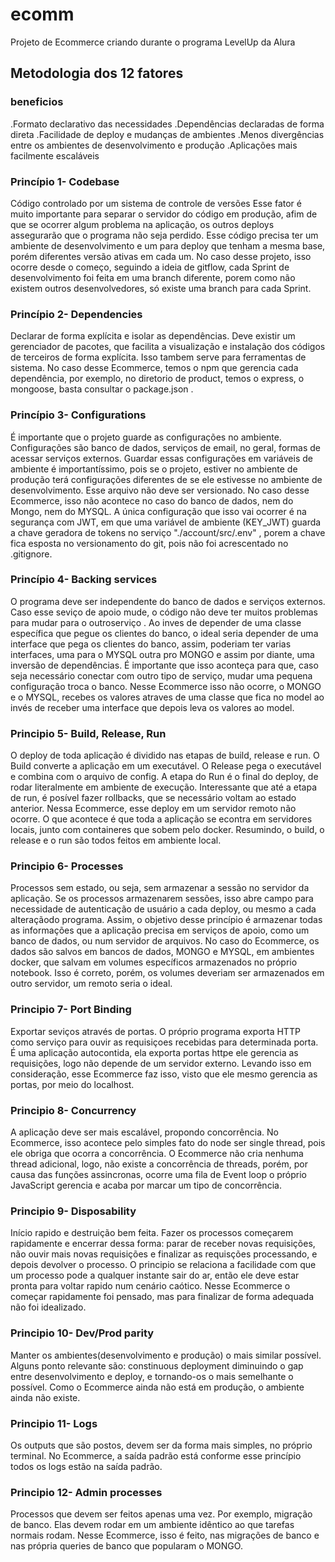 # ecomm
Projeto de Ecommerce criando durante o programa LevelUp da Alura

## Metodologia dos 12 fatores 
### beneficios 
.Formato declarativo das necessidades
.Dependências declaradas de forma direta
.Facilidade de deploy e mudanças de ambientes
.Menos divergências entre os ambientes 
de desenvolvimento e produção
.Aplicações mais facilmente escaláveis
### Princípio 1- Codebase
Código controlado por um sistema de controle de versões
Esse fator é muito importante para separar o servidor do
código em produção, afim de que se ocorrer algum problema
na aplicação, os outros deploys assegurarão que o programa
não seja perdido. Esse código precisa ter um ambiente de 
desenvolvimento e um para deploy que tenham a mesma base, 
porém diferentes versão ativas em cada um. No caso desse
projeto, isso ocorre desde o começo, seguindo a ideia de
gitflow, cada Sprint de desenvolvimento foi feita em uma 
branch diferente, porem como não existem outros 
desenvolvedores, só existe uma branch para cada Sprint.

### Princípio 2- Dependencies
Declarar de forma explícita e isolar as dependências.
Deve existir um gerenciador de pacotes, que facilita
a visualização e instalação dos códigos de terceiros de 
forma explícita. Isso tambem serve para ferramentas de 
sistema. No caso desse Ecommerce, temos o npm que gerencia 
cada dependência, por exemplo, no diretorio de product,
temos o express, o mongoose, basta consultar o package.json .

### Princípio 3- Configurations
É importante que o projeto guarde as configurações no ambiente.
Configurações são banco de dados, serviços de email, no geral,
formas de acessar serviços externos. Guardar essas configurações
em variáveis de ambiente é importantíssimo, pois se o projeto, 
estiver no ambiente de produção terá configurações diferentes 
de se ele estivesse no ambiente de desenvolvimento. Esse arquivo
não deve ser versionado. No caso desse Ecommerce, isso não acontece
no caso do banco de dados, nem do Mongo, nem do MYSQL. A única 
configuração que isso vai ocorrer é na segurança com JWT, em que
uma variável de ambiente (KEY_JWT) guarda a chave geradora de tokens 
no serviço "./account/src/.env" , porem a chave fica esposta no 
versionamento do git, pois não foi acrescentado no .gitignore.

### Princípio 4- Backing services
O programa deve ser independente do banco de dados e serviços externos.
Caso esse seviço de apoio mude, o código não deve ter muitos problemas
para mudar para o outroserviço . Ao inves de depender de uma classe 
específica que pegue os clientes do banco, o ideal seria depender de uma 
interface que pega os clientes do banco, assim, poderiam ter varias 
interfaces, uma para o MYSQL outra pro MONGO e assim por diante, 
uma inversão de dependências.
É importante que isso aconteça para que, caso seja necessário conectar
com outro tipo de serviço, mudar uma pequena configuração troca o banco.
Nesse Ecommerce isso não ocorre, o MONGO e o MYSQL, recebes os valores 
atraves de uma classe que fica no model ao invés de receber uma interface
que depois leva os valores ao model.

### Principio 5- Build, Release, Run
O deploy de toda aplicação é dividido nas etapas de build, release e run.
O Build converte a aplicação em um executável.
O Release pega o executável e combina com o arquivo de config.
A etapa do Run é o final do deploy, de rodar literalmente em ambiente de 
execução. Interessante que até a etapa de run, é posível fazer rollbacks,
que se necessário voltam ao estado anterior.
Nessa Ecommerce, esse deploy em um servidor remoto não ocorre. O que 
acontece é que toda a aplicação se econtra em servidores locais, junto
com containeres que sobem pelo docker. Resumindo, o build, o release e o run
são todos feitos em ambiente local.

### Principio 6- Processes
Processos sem estado, ou seja, sem armazenar a sessão no 
servidor da aplicação. Se os processos armazenarem sessões,
isso abre campo para necessidade de autenticação de usuário 
a cada deploy, ou mesmo a cada alteraçãodo programa.
Assim, o objetivo desse princípio é armazenar
todas as informações que a aplicação precisa em serviços de apoio,
como um banco de dados, ou num servidor de arquivos.
No caso do Ecommerce, os dados são salvos em bancos de dados,
MONGO e MYSQL, em ambientes docker, que salvam em volumes específicos
armazenados no próprio notebook. Isso é correto, porém, os volumes
deveriam ser armazenados em outro servidor, um remoto seria o ideal.

### Principio 7- Port Binding
Exportar seviços através de portas. O próprio programa exporta HTTP
como serviço para ouvir as requisiçoes recebidas para determinada porta.
É uma aplicação autocontida, ela exporta portas httpe ele gerencia as 
requisições, logo não depende de um servidor externo.
Levando isso em consideração, esse Ecommerce faz isso, visto que 
ele mesmo gerencia as portas, por meio do localhost.

### Principio 8- Concurrency
A aplicação deve ser mais escalável, propondo concorrência.
No Ecommerce, isso acontece pelo simples fato do node ser 
single thread, pois ele obriga que ocorra a concorrência.
O Ecommerce não cria nenhuma thread adicional, logo, não existe
a concorrência de threads, porém, por causa das funções assincronas,
ocorre uma fila de Event loop o próprio JavaScript gerencia e acaba
por marcar um tipo de concorrência.

### Principio 9- Disposability
Início rapido e destruição bem feita. Fazer os processos começarem
rapidamente e encerrar dessa forma: parar de receber novas requisições,
não ouvir mais novas requisições e finalizar as requisções processando,
e depois devolver o processo. O principio se relaciona a facilidade com 
que um processo pode a qualquer instante sair do ar, então ele deve estar
pronta para voltar rapido num cenário caótico.
Nesse Ecommerce o começar rapidamente foi pensado, mas para finalizar
de forma adequada não foi idealizado.

### Principio 10- Dev/Prod parity
Manter os ambientes(desenvolvimento e produção) o mais similar possível.
Alguns ponto relevante são: constinuous deployment diminuindo o gap entre 
desenvolvimento e deploy, e tornando-os o mais semelhante o possível.
Como o Ecommerce ainda não está em produção, o ambiente ainda não existe.

### Principio 11- Logs
Os outputs que são postos, devem ser da forma mais simples, no próprio terminal.
No Ecommerce, a saída padrão está conforme esse princípio todos os logs estão na 
saída padrão.

### Principio 12- Admin processes
Processos que devem ser feitos apenas uma vez. Por exemplo, migração de banco.
Elas devem rodar em um ambiente idêntico ao que tarefas normais rodam. Nesse
Ecommerce, isso é feito, nas migrações de banco e nas própria queries de banco
que popularam o MONGO.